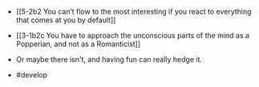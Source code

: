 - [[5-2b2 You can’t flow to the most interesting if you react to everything that comes at you by default]]

- [[3-1b2c You have to approach the unconscious parts of the mind as a Popperian, and not as a Romanticist]]

- Or maybe there isn't, and having fun can really hedge it.

- #develop
